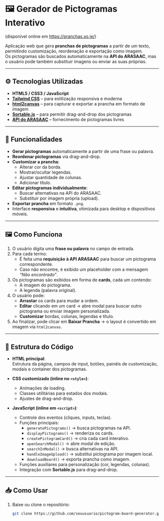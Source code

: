 # 🖼️ Gerador de Pictogramas Interativo

(disponível online em https://pranchas.xo.je/)

Aplicação web que gera **pranchas de pictogramas** a partir de um texto, permitindo customização, reordenação e exportação como imagem.  
Os pictogramas são buscados automaticamente na **API do ARASAAC**, mas o usuário pode também substituir imagens ou enviar as suas próprias.

---

## ⚙️ Tecnologias Utilizadas
- **HTML5 / CSS3 / JavaScript**
- **[Tailwind CSS](https://tailwindcss.com/)** – para estilização responsiva e moderna  
- **[html2canvas](https://html2canvas.hertzen.com/)** – para capturar e exportar a prancha em formato de imagem  
- **[Sortable.js](https://sortablejs.github.io/Sortable/)** – para permitir drag-and-drop dos pictogramas  
- **[API do ARASAAC](https://arasaac.org/)** – fornecimento de pictogramas livres

---

## 🚀 Funcionalidades
- **Gerar pictogramas** automaticamente a partir de uma frase ou palavra.
- **Reordenar pictogramas** via drag-and-drop.
- **Customizar a prancha**:
  - Alterar cor da borda.
  - Mostrar/ocultar legendas.
  - Ajustar quantidade de colunas.
  - Adicionar título.
- **Editar pictogramas individualmente**:
  - Buscar alternativas na API do ARASAAC.
  - Substituir por imagem própria (upload).
- **Exportar prancha** em formato `.png`.
- Interface **responsiva** e **intuitiva**, otimizada para desktop e dispositivos móveis.

---

## 🖼️ Como Funciona
1. O usuário digita uma **frase ou palavra** no campo de entrada.
2. Para cada termo:
   - É feita uma **requisição à API ARASAAC** para buscar um pictograma correspondente.
   - Caso não encontre, é exibido um placeholder com a mensagem *“Não encontrado”*.
3. Os pictogramas são exibidos em forma de **cards**, cada um contendo:
   - A imagem do pictograma.
   - A legenda (palavra original).
4. O usuário pode:
   - **Arrastar** os cards para mudar a ordem.
   - **Editar** clicando em um card → abre modal para buscar outro pictograma ou enviar imagem personalizada.
   - **Customizar** bordas, colunas, legendas e título.
5. Ao finalizar, pode clicar em **Baixar Prancha** → o layout é convertido em imagem via `html2canvas`.

---

## 📂 Estrutura do Código
- **HTML principal**:  
  Estrutura da página, campos de input, botões, painéis de customização, modais e container dos pictogramas.

- **CSS customizado (inline no `<style>`)**:  
  - Animações de loading.  
  - Classes utilitárias para estados dos modais.  
  - Ajustes de drag-and-drop.  

- **JavaScript (inline em `<script>`)**:
  - Controle dos eventos (cliques, inputs, teclas).  
  - Funções principais:
    - `generatePictograms()` → busca pictogramas na API.  
    - `displayPictograms()` → renderiza os cards.  
    - `createPictogramCard()` → cria cada card interativo.  
    - `openSearchModal()` → abre modal de edição.  
    - `searchInModal()` → busca alternativas na API.  
    - `handleImageUpload()` → substitui pictograma por imagem local.  
    - `downloadBoard()` → exporta prancha como imagem.  
  - Funções auxiliares para personalização (cor, legendas, colunas).  
  - Integração com **Sortable.js** para drag-and-drop.

---

## 📥 Como Usar
1. Baixe ou clone o repositório:
   ```bash
   git clone https://github.com/seuusuario/pictogram-board-generator.git
